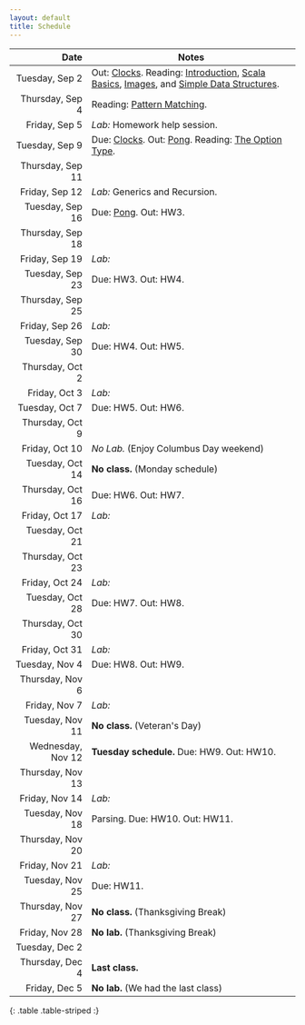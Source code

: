 ```yaml
---
layout: default
title: Schedule
---
```


| Date              | Notes                                                                                           |
|------------------:|-------------------------------------------------------------------------------------------------|
| Tuesday, Sep 2    | Out: [Clocks]. Reading: [Introduction], [Scala Basics], [Images], and [Simple Data Structures]. |
| Thursday, Sep 4   | Reading: [Pattern Matching].                                                                    |
| Friday, Sep 5     | *Lab:* Homework help session.                                                                   |
| Tuesday, Sep 9    | Due: [Clocks]. Out: [Pong]. Reading: [The Option Type].                                         |
| Thursday, Sep 11  |                                                                                                 |
| Friday, Sep 12    | *Lab:* Generics and Recursion.                                                                  |
| Tuesday, Sep 16   | Due: [Pong]. Out: HW3.                                                                          |
| Thursday, Sep 18  | |
| Friday, Sep 19    | *Lab:*  |
| Tuesday, Sep 23   | Due: HW3. Out: HW4. |
| Thursday, Sep 25  | |
| Friday, Sep 26    | *Lab:*|
| Tuesday, Sep 30   | Due: HW4. Out: HW5. |
| Thursday, Oct 2   | |
| Friday, Oct 3     | *Lab:* |
| Tuesday, Oct 7    | Due: HW5. Out: HW6. |
| Thursday, Oct 9   | |
| Friday, Oct 10    | *No Lab.* (Enjoy Columbus Day weekend)                                                           |
| Tuesday, Oct 14   | **No class.** (Monday schedule)                                                                |
| Thursday, Oct 16  | Due: HW6. Out: HW7.               |
| Friday, Oct 17    | *Lab:*|
| Tuesday, Oct 21   | |
| Thursday, Oct 23  | |
| Friday, Oct 24    | *Lab:* |
| Tuesday, Oct 28   | Due: HW7. Out: HW8.  |
| Thursday, Oct 30  |  |
| Friday, Oct 31    | *Lab:* |
| Tuesday, Nov 4    | Due: HW8. Out: HW9. |
| Thursday, Nov 6   | |
| Friday, Nov 7     | *Lab:*|
| Tuesday, Nov 11   | **No class.** (Veteran's Day)                                                             |
| Wednesday, Nov 12 | **Tuesday schedule.** Due: HW9. Out: HW10. |
| Thursday, Nov 13  |                                                                                       |
| Friday, Nov 14    | *Lab:*                                                                                |
| Tuesday, Nov 18   | Parsing. Due: HW10. Out: HW11.                                         |
| Thursday, Nov 20  |   |
| Friday, Nov 21    | *Lab:*                                                                                |
| Tuesday, Nov 25   | Due: HW11. |
| Thursday, Nov 27  | **No class.** (Thanksgiving Break)                                                        |
| Friday, Nov 28    | **No lab.** (Thanksgiving Break)                                                          |
| Tuesday, Dec 2    |  |
| Thursday, Dec 4   | **Last class.**                                                          |
| Friday, Dec 5     | **No lab.** (We had the last class)                                                       |
{: .table .table-striped :}

[Clocks]: ../hw/clocks
[Pong]: ../hw/pong
[HW3 (Recursion)]: ../hw/recursion
[HW4 (Measurement)]: ../hw/measurement
[HW5 (Join Lists)]: ../hw/joinlists
[HW6 (Maze)]: ../hw/maze
[HW8 (Social Network)]: ../hw/social
[HW11 (Scripting)]: ../hw/scripting

[Introduction]: ../reading/intro
[Scala Basics]: ../reading/scala-basics
[Images]: ../reading/images
[Simple Data Structures]: ../reading/simple-data
[Pattern Matching]: ../reading/pattern-matching
[Abstract Data Types]: ../reading/adt
[The Option Type]: ../reading/option
